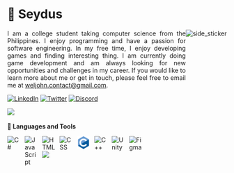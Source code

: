 # 🌟 Seydus

<img align="right" height="140px" alt="side_sticker" src="https://camo.githubusercontent.com/ffbf71edb9eb65671926a8cc42a5a740bf5b799a9b93699a3a0de76e1793a80b/68747470733a2f2f6d656469612e67697068792e636f6d2f6d656469612f54456e586b637348725034596564436868412f67697068792e676966" data-canonical-src="https://media.giphy.com/media/TEnXkcsHrP4YedChhA/giphy.gif" style="max-width: 100%; display: inline-block;" data-target="animated-image.originalImage">

 <p align="justify">
I am a college student taking computer science from the Philippines. I enjoy programming and have a passion for software engineering. In my free time, I enjoy developing games and finding interesting thing. I am currently doing game development and am always looking for new opportunities and challenges in my career. If you 
would like to learn more about me or get in touch, please feel free to email me at <a href="https://mail.google.com/mail/u/0/#inbox?compose=GTvVlcSDbSGqZtsHnVmhkvsPgptcMhtFpDbLpvRjfMwvbTJVjnwfPkhhdLCCBzTfRWZZKpsSnCSvZ">weljohn.contact@gmail.com</a>.

</p>

[![LinkedIn](https://img.shields.io/badge/LinkedIn-%230077B5.svg?logo=linkedin&logoColor=white)](https://www.linkedin.com/in/weljohncatanpatan/)
[![Twitter](https://img.shields.io/badge/Twitter-%231DA1F2.svg?logo=Twitter&logoColor=white)](https://twitter.com/saidusdev) 
[![Discord](https://img.shields.io/badge/Discord-%237289DA.svg?logo=discord&logoColor=white)](Saidus#1008) 

<img src="https://user-images.githubusercontent.com/73097560/115834477-dbab4500-a447-11eb-908a-139a6edaec5c.gif" style="max-width: 100%; display: inline-block;">

<b><p align="justify">🧰 Languages and Tools</p></b>

<img align="left" alt="C#" width="30px" style="padding-right:10px;" src="https://static.cdnlogo.com/logos/c/68/c-sharp-800x800.png" />
<img align="left" alt="JavaScript" width="30px" style="padding-right:10px;" src="https://cdn.jsdelivr.net/gh/devicons/devicon/icons/javascript/javascript-plain.svg" />
<!--<img align="left" alt="Java" width="30px" style="padding-right:10px;" src="https://cdn.jsdelivr.net/gh/devicons/devicon/icons/java/java-original.svg"/>-->
<img align="left" alt="HTML" width="30px" style="padding-right:10px;" src="https://cdn.jsdelivr.net/gh/devicons/devicon/icons/html5/html5-plain.svg" />
<img align="left" alt="CSS" width="30px" style="padding-right:10px;" src="https://cdn.jsdelivr.net/gh/devicons/devicon/icons/css3/css3-plain.svg" />
<img align="left" alt="C" width="30px" style="padding-right:10px;" src="https://raw.githubusercontent.com/devicons/devicon/master/icons/c/c-original.svg" />
<img align="left" alt="C++" width="30px" style="padding-right:10px;" src="https://upload.wikimedia.org/wikipedia/commons/1/18/ISO_C%2B%2B_Logo.svg" />
<img align="left" alt="Unity" width="30px" style="padding-right:10px;" src="https://www.vectorlogo.zone/logos/unity3d/unity3d-icon.svg" />
<img align="left" alt="Figma" width="30px" style="padding-right:10px;" src="https://www.vectorlogo.zone/logos/figma/figma-icon.svg" />

<br>
<br>

<img src="https://user-images.githubusercontent.com/73097560/115834477-dbab4500-a447-11eb-908a-139a6edaec5c.gif" style="max-width: 100%; display: inline-block;">
